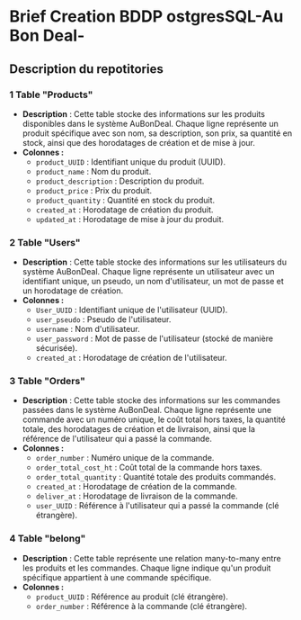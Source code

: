 # Brief Creation BDDP ostgresSQL-Au Bon Deal-
  
## Description du repotitories
  
### 1 Table "Products"
- **Description** : Cette table stocke des informations sur les produits disponibles dans le système AuBonDeal. Chaque ligne représente un produit spécifique avec son nom, sa description, son prix, sa quantité en stock, ainsi que des horodatages de création et de mise à jour.
- **Colonnes :**
    - `product_UUID` : Identifiant unique du produit (UUID).
    -  `product_name` : Nom du produit.
    - `product_description` : Description du produit.
    - `product_price` : Prix du produit.
    - `product_quantity` : Quantité en stock du produit.
    - `created_at` : Horodatage de création du produit.
    - `updated_at` : Horodatage de mise à jour du produit.
  
### 2 Table "Users"
- **Description** : Cette table stocke des informations sur les utilisateurs du système AuBonDeal. Chaque ligne représente un utilisateur avec un identifiant unique, un pseudo, un nom d'utilisateur, un mot de passe et un horodatage de création.
- **Colonnes :**
    - `User_UUID` : Identifiant unique de l'utilisateur (UUID).
    - `user_pseudo` : Pseudo de l'utilisateur.
    - `username` : Nom d'utilisateur.
    - `user_password` : Mot de passe de l'utilisateur (stocké de manière sécurisée).
    - `created_at` : Horodatage de création de l'utilisateur.
  
### 3 Table "Orders"
- **Description** : Cette table stocke des informations sur les commandes passées dans le système AuBonDeal. Chaque ligne représente une commande avec un numéro unique, le coût total hors taxes, la quantité totale, des horodatages de création et de livraison, ainsi que la référence de l'utilisateur qui a passé la commande.
- **Colonnes :**
    - `order_number` : Numéro unique de la commande.
    - `order_total_cost_ht` : Coût total de la commande hors taxes.
    - `order_total_quantity` : Quantité totale des produits commandés.
    - `created_at` : Horodatage de création de la commande.
    - `deliver_at` : Horodatage de livraison de la commande.
    - `user_UUID` : Référence à l'utilisateur qui a passé la commande (clé étrangère).
  
### 4 Table "belong"
- **Description** : Cette table représente une relation many-to-many entre les produits et les commandes. Chaque ligne indique qu'un produit spécifique appartient à une commande spécifique.
- **Colonnes :**
    - `product_UUID` : Référence au produit (clé étrangère).
    - `order_number` : Référence à la commande (clé étrangère).
  
